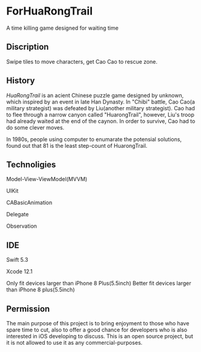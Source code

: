# ForHuaRongTrail
A time killing game designed for waiting time  

## Discription
Swipe tiles to move characters, get Cao Cao to rescue zone.

## History
*HuaRongTrail* is an acient Chinese puzzle game designed by unknown, which inspired by an event in late Han Dynasty. In "Chibi" battle, Cao Cao(a military strategist) was defeated by Liu(another military strategist). Cao had to flee through a narrow canyon called "HuarongTrail", however, Liu's troop had already  waited at the end of the caynon. In order to survive, Cao had to do some clever moves.

In 1980s, people using computer to enumarate the potensial solutions, found out that 81 is the least step-count of HuarongTrail.

## Technoligies
Model-View-ViewModel(MVVM)

UIKit

CABasicAnimation

Delegate

Observation

## IDE
Swift 5.3

Xcode 12.1

Only fit devices larger than iPhone 8 Plus(5.5inch)
Better fit devices larger than iPhone 8 plus(5.5inch)

## Permission
The main purpose of this project is to bring enjoyment to those who have spare time to cut, also to offer a good chance for developers who is also interested in iOS developing to discuss. This is an open source project, but it is not allowed to use it as any commercial-purposes. 
